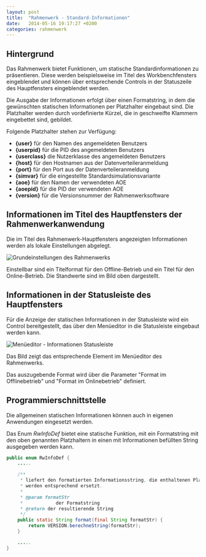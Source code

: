 ```yaml
---
layout: post
title:  "Rahmenwerk - Standard-Informationen"
date:   2014-05-16 19:17:27 +0200
categories: rahmenwerk
---
```


	 
## Hintergrund

Das Rahmenwerk bietet Funktionen, um statische Standardinformationen zu präsentieren.
Diese werden beispielsweise im Titel des Workbenchfensters eingeblendet und können 
über entsprechende Controls in der Statuszeile des Hauptfensters eingeblendet werden.

Die Ausgabe der Informationen erfolgt über einen Formatstring, in dem die gewünschten
statischen Informationen per Platzhalter eingebaut sind. Die Platzhalter werden durch
vordefinierte Kürzel, die in geschweifte Klammern eingebettet sind, gebildet.

Folgende Platzhalter stehen zur Verfügung:

- **{user}** für den Namen des angemeldeten Benutzers
- **{userpid}** für die PID des angemeldeten Benutzers
- **{userclass}** die Nutzerklasse des angemeldeten Benutzers
- **{host}**  für den Hostnamen aus der Datenverteileranmeldung
- **{port}**  für den Port aus der Datenverteileranmeldung
- **{simvar}** für die eingestellte Standardsimulationsvariante
- **{aoe}** für den Namen der verwendeten AOE
- **{aoepid}** für die PID der verwendeten AOE
- **{version}** für die Versionsnummer der Rahmenwerksoftware

## Informationen im Titel des Hauptfensters der Rahmenwerkanwendung

Die im Titel des Rahmenwerk-Hauptfensters angezeigten Informationen werden als
lokale Einstellungen abgelegt.

![Grundeinstellungen des Rahmenwerks]({{site.baseurl}}/assets/rw_grundeinstellungen.png) 

Einstellbar sind ein Titelformat für den Offline-Betrieb und ein Titel 
für den Online-Betrieb. Die Standwerte sind im Bild oben dargestellt.

## Informationen in der Statusleiste des Hauptfensters

Für die Anzeige der statischen Informationen in der Statusleiste wird ein Control
bereitgestellt, das über den Menüeditor in die Statusleiste eingebaut werden kann.

![Menüeditor - Informationen Statusleiste]({{site.baseurl}}/assets/info_statusleiste.png) 

Das Bild zeigt das entsprechende Element im Menüeditor des Rahmenwerks. 

Das auszugebende Format wird über die Parameter "Format im Offlinebetrieb" 
und "Format im Onlinebetrieb" definiert.

## Programmierschnittstelle   

Die allgemeinen statischen Informationen können auch in eigenen Anwendungen eingesetzt
werden.

Das Enum *RwInfoDef* bietet eine statische Funktion, mit ein Formatstring mit den oben
genannten Platzhaltern in einen mit Informationen befüllten String ausgegeben werden
kann.

```java
public enum RwInfoDef {
    .....

    /**
     * liefert den formatierten Informationsstring, die enthaltenen Platzhalter
     * werden entsprechend ersetzt.
     * 
     * @param formatStr
     *            der Formatstring
     * @return der resultierende String
     */
    public static String format(final String formatStr) {
        return VERSION.berechneString(formatStr);
    }

    .....
}
```
